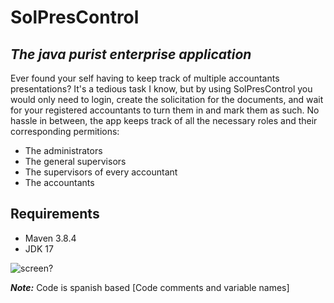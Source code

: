 # SolPresControl
## _The java purist enterprise application_

Ever found your self having to keep track of multiple accountants presentations? 
It's a tedious task I know, but by using SolPresControl you would only need to login, create the solicitation for the documents, and wait for your registered accountants to turn them in and mark them as such. No hassle in between, the app keeps track of all the necessary roles and their corresponding permitions:

- The administrators
- The general supervisors
- The supervisors of every accountant
- The accountants

## Requirements 

* Maven 3.8.4
* JDK 17

![screen?](https://media.giphy.com/media/0iK2Cen5MEI79qK9ii/giphy.gif)

***Note:*** Code is spanish based [Code comments and variable names]
